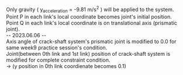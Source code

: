 Only gravity ( y<sub>acceleration</sub> = -9.81 m/s<sup>2</sup> ) will be applied to the system.  
Point P in each link's local coordinate becomes joint's initial position.  
Point Q in each link's local coordinate is on translational axis (prismatic joint).  
-- 2023.06.06  --  
Axis angle of crack-shaft system's prismatic joint is modified to 0.0 for same week9 practice session's condition.  
Joint(between 0th link and 1st link) position of crack-shaft system is modified for complete constraint condition.  
-> (y position in 0th link coordienate becomes 0.1)
